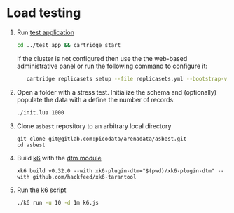 # Load testing

1. Run [test application](../test_app)
    ```bash
    cd ../test_app && cartridge start
    ``` 
   
   If the cluster is not configured then use the the web-based administrative panel or run the following command to configure it:
   ```bash
      cartridge replicasets setup --file replicasets.yml --bootstrap-vshard
   ```
1. Open a folder with a stress test. Initialize the schema and (optionally) populate the data with a define the number of records:
    ```bash
    ./init.lua 1000
    ```
1. Clone `asbest` repository to an arbitrary local directory
   ```
   git clone git@gitlab.com:picodata/arenadata/asbest.git
   cd asbest
   ```
1. Build [k6](https://k6.io/docs/getting-started/running-k6/) with the [dtm module](https://gitlab.com/picodata/arenadata/asbest/-/tree/master/xk6-plugin-dtm)
   ```
   xk6 build v0.32.0 --with xk6-plugin-dtm="$(pwd)/xk6-plugin-dtm" --with github.com/hackfeed/xk6-tarantool
   ```

1. Run the [k6](https://k6.io/docs/getting-started/running-k6/) script 
    ```bash
   ./k6 run -u 10 -d 1m k6.js
   ```
